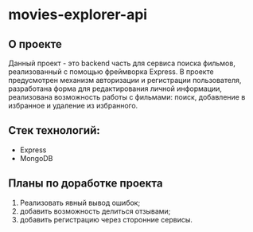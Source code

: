 # movies-explorer-api

## О проекте
Данный проект - это backend часть для сервиса поиска фильмов, реализованный с помощью фреймворка Express. В проекте предусмотрен механизм авторизации и регистрации пользователя, разработана форма для редактирования личной информации, реализована возможность работы с фильмами: поиск, добавление в избранное и удаление из избранного.

## Стек технологий:
- Express
- MongoDB

## Планы по доработке проекта 
1. Реализовать явный вывод ошибок;
2. добавить возможность делиться отзывами;
3. добавить регистрацию через сторонние сервисы.
